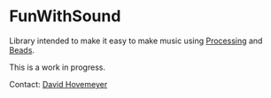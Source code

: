 FunWithSound
============

Library intended to make it easy to make music using [Processing](http://processessing.org) and [Beads](http://www.beadsproject.net).

This is a work in progress.

Contact: [David Hovemeyer](mailto:david.hovemeyer@gmail.com)
